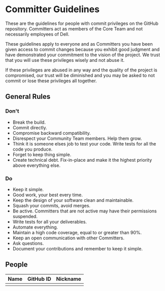 <!--
Copyright (c) 2021 Dell Inc., or its subsidiaries. All Rights Reserved.

Licensed under the Apache License, Version 2.0 (the "License");
you may not use this file except in compliance with the License.
You may obtain a copy of the License at

    http://www.apache.org/licenses/LICENSE-2.0
-->

# Committer Guidelines

These are the guidelines for people with commit privileges on the GitHub repository. Committers act as members of the Core Team and not necessarily employees of Dell.

These guidelines apply to everyone and as Committers you have been given access to commit changes because you exhibit good judgment and have demonstrated your commitment to the vision of the project. We trust that you will use these privileges wisely and not abuse it.

If these privileges are abused in any way and the quality of the project is compromised, our trust will be diminished and you may be asked to not commit or lose these privileges all together.

## General Rules

### Don't

* Break the build.
* Commit directly.
* Compromise backward compatibility.
* Disrespect your Community Team members. Help them grow.
* Think it is someone elses job to test your code. Write tests for all the code you produce.
* Forget to keep thing simple.
* Create technical debt. Fix-in-place and make it the highest priority above everything else.

### Do

* Keep it simple.
* Good work, your best every time.
* Keep the design of your software clean and maintainable.
* Squash your commits, avoid merges.
* Be active. Committers that are not active may have their permissions suspended.
* Write tests for all your deliverables.
* Automate everything.
* Maintain a high code coverage, equal to or greater than 90%.
* Keep an open communication with other Committers.
* Ask questions.
* Document your contributions and remember to keep it simple.

## People

| Name  |  GitHub ID  |  Nickname  |
|-------|-------------|------------|
|       |             |            |
